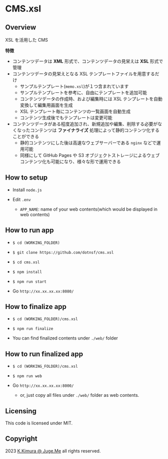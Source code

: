 # CMS.xsl

## Overview

XSL を活用した CMS

**特徴**

- コンテンツデータは **XML** 形式で、コンテンツデータの見栄えは **XSL** 形式で管理
- コンテンツデータの見栄えとなる XSL テンプレートファイルを用意するだけ
  - サンプルテンプレート(`memo.xsl`)が１つ含まれています
  - サンプルテンプレートを参考に、自由にテンプレートを追加可能
  - コンテンツデータの作成時、および編集時には XSL テンプレートを自動変換して編集用画面を生成
  - XSL テンプレート毎にコンテンツの一覧画面を自動生成
  - コンテンツ生成後でもテンプレートは変更可能
- コンテンツデータがある程度追加され、新規追加や編集、削除する必要がなくなったコンテンツは **ファイナライズ** 処理によって静的コンテンツ化することができる
  - 静的コンテンツにした後は高速なウェブサーバーである `nginx` などで運用可能
  - 同様にして GitHub Pages や S3 オブジェクトストレージによるウェブコンテンツ化も可能になり、様々な形で運用できる


## How to setup

- Install `node.js`

- Edit `.env`

  - `APP_NAME`: name of your web contents(which would be displayed in web contents)


## How to run app

- `$ cd (WORKING_FOLDER)`

- `$ git clone https://github.com/dotnsf/cms.xsl`

- `$ cd cms.xsl`

- `$ npm install`

- `$ npm run start`

- Go `http://xx.xx.xx.xx:8080/`


## How to finalize app

- `$ cd (WORKING_FOLDER)/cms.xsl`

- `$ npm run finalize`

- You can find finalized contents under `./web/` folder


## How to run finalized app

- `$ cd (WORKING_FOLDER)/cms.xsl`

- `$ npm run web`

- Go `http://xx.xx.xx.xx:8000/`

  - or, just copy all files under `./web/` folder as web contents.


## Licensing

This code is licensed under MIT.


## Copyright

2023 [K.Kimura @ Juge.Me](https://github.com/dotnsf) all rights reserved.
